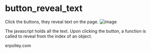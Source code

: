 # button_reveal_text
Click the buttons, they reveal text on the page.
![image](https://user-images.githubusercontent.com/109182529/183477846-2ec75257-a498-42bf-a8b1-f0e9aa2bd5f2.png)

The javascript holds all the text. Upon clicking the button, a function is called to reveal from the index of an object.

erpolley.com

